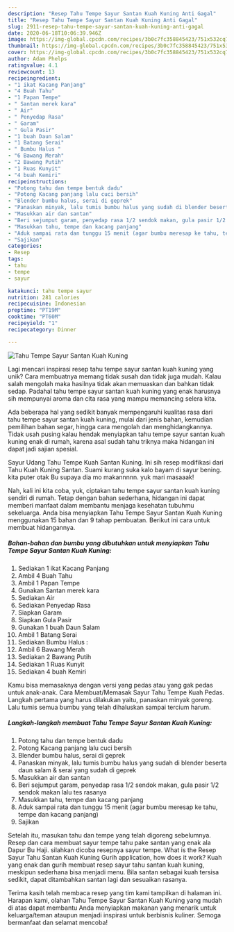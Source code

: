```yaml
---
description: "Resep Tahu Tempe Sayur Santan Kuah Kuning Anti Gagal"
title: "Resep Tahu Tempe Sayur Santan Kuah Kuning Anti Gagal"
slug: 2911-resep-tahu-tempe-sayur-santan-kuah-kuning-anti-gagal
date: 2020-06-18T10:06:39.946Z
image: https://img-global.cpcdn.com/recipes/3b0c7fc358845423/751x532cq70/tahu-tempe-sayur-santan-kuah-kuning-foto-resep-utama.jpg
thumbnail: https://img-global.cpcdn.com/recipes/3b0c7fc358845423/751x532cq70/tahu-tempe-sayur-santan-kuah-kuning-foto-resep-utama.jpg
cover: https://img-global.cpcdn.com/recipes/3b0c7fc358845423/751x532cq70/tahu-tempe-sayur-santan-kuah-kuning-foto-resep-utama.jpg
author: Adam Phelps
ratingvalue: 4.1
reviewcount: 13
recipeingredient:
- "1 ikat Kacang Panjang"
- "4 Buah Tahu"
- "1 Papan Tempe"
- " Santan merek kara"
- " Air"
- " Penyedap Rasa"
- " Garam"
- " Gula Pasir"
- "1 buah Daun Salam"
- "1 Batang Serai"
- " Bumbu Halus "
- "6 Bawang Merah"
- "2 Bawang Putih"
- "1 Ruas Kunyit"
- "4 buah Kemiri"
recipeinstructions:
- "Potong tahu dan tempe bentuk dadu"
- "Potong Kacang panjang lalu cuci bersih"
- "Blender bumbu halus, serai di geprek"
- "Panaskan minyak, lalu tumis bumbu halus yang sudah di blender beserta daun salam &amp; serai yang sudah di geprek"
- "Masukkan air dan santan"
- "Beri sejumput garam, penyedap rasa 1/2 sendok makan, gula pasir 1/2 sendok makan lalu tes rasanya"
- "Masukkan tahu, tempe dan kacang panjang"
- "Aduk sampai rata dan tunggu 15 menit (agar bumbu meresap ke tahu, tempe dan kacang panjang)"
- "Sajikan"
categories:
- Resep
tags:
- tahu
- tempe
- sayur

katakunci: tahu tempe sayur 
nutrition: 281 calories
recipecuisine: Indonesian
preptime: "PT19M"
cooktime: "PT60M"
recipeyield: "1"
recipecategory: Dinner

---
```



![Tahu Tempe Sayur Santan Kuah Kuning](https://img-global.cpcdn.com/recipes/3b0c7fc358845423/751x532cq70/tahu-tempe-sayur-santan-kuah-kuning-foto-resep-utama.jpg)

Lagi mencari inspirasi resep tahu tempe sayur santan kuah kuning yang unik? Cara membuatnya memang tidak susah dan tidak juga mudah. Kalau salah mengolah maka hasilnya tidak akan memuaskan dan bahkan tidak sedap. Padahal tahu tempe sayur santan kuah kuning yang enak harusnya sih mempunyai aroma dan cita rasa yang mampu memancing selera kita.

Ada beberapa hal yang sedikit banyak mempengaruhi kualitas rasa dari tahu tempe sayur santan kuah kuning, mulai dari jenis bahan, kemudian pemilihan bahan segar, hingga cara mengolah dan menghidangkannya. Tidak usah pusing kalau hendak menyiapkan tahu tempe sayur santan kuah kuning enak di rumah, karena asal sudah tahu triknya maka hidangan ini dapat jadi sajian spesial.

Sayur Udang Tahu Tempe Kuah Santan Kuning. Ini sih resep modifikasi dari Tahu Kuah Kuning Santan. Suami kurang suka kalo bayam di sayur bening. kita puter otak Bu supaya dia mo makannnnn. yuk mari masaaak!


Nah, kali ini kita coba, yuk, ciptakan tahu tempe sayur santan kuah kuning sendiri di rumah. Tetap dengan bahan sederhana, hidangan ini dapat memberi manfaat dalam membantu menjaga kesehatan tubuhmu sekeluarga. Anda bisa menyiapkan Tahu Tempe Sayur Santan Kuah Kuning menggunakan 15 bahan dan 9 tahap pembuatan. Berikut ini cara untuk membuat hidangannya.

<!--inarticleads1-->

##### Bahan-bahan dan bumbu yang dibutuhkan untuk menyiapkan Tahu Tempe Sayur Santan Kuah Kuning:

1. Sediakan 1 ikat Kacang Panjang
1. Ambil 4 Buah Tahu
1. Ambil 1 Papan Tempe
1. Gunakan  Santan merek kara
1. Sediakan  Air
1. Sediakan  Penyedap Rasa
1. Siapkan  Garam
1. Siapkan  Gula Pasir
1. Gunakan 1 buah Daun Salam
1. Ambil 1 Batang Serai
1. Sediakan  Bumbu Halus :
1. Ambil 6 Bawang Merah
1. Sediakan 2 Bawang Putih
1. Sediakan 1 Ruas Kunyit
1. Sediakan 4 buah Kemiri


Kamu bisa memasaknya dengan versi yang pedas atau yang gak pedas untuk anak-anak. Cara Membuat/Memasak Sayur Tahu Tempe Kuah Pedas. Langkah pertama yang harus dilakukan yaitu, panaskan minyak goreng. Lalu tumis semua bumbu yang telah dihaluskan sampai tercium harum. 

<!--inarticleads2-->

##### Langkah-langkah membuat Tahu Tempe Sayur Santan Kuah Kuning:

1. Potong tahu dan tempe bentuk dadu
1. Potong Kacang panjang lalu cuci bersih
1. Blender bumbu halus, serai di geprek
1. Panaskan minyak, lalu tumis bumbu halus yang sudah di blender beserta daun salam &amp; serai yang sudah di geprek
1. Masukkan air dan santan
1. Beri sejumput garam, penyedap rasa 1/2 sendok makan, gula pasir 1/2 sendok makan lalu tes rasanya
1. Masukkan tahu, tempe dan kacang panjang
1. Aduk sampai rata dan tunggu 15 menit (agar bumbu meresap ke tahu, tempe dan kacang panjang)
1. Sajikan


Setelah itu, masukan tahu dan tempe yang telah digoreng sebelumnya. Resep dan cara membuat sayur tempe tahu pake santan yang enak ala Dapur Bu Haji. silahkan dicoba resepnya sayur tempe. What is the Resep Sayur Tahu Santan Kuah Kuning Gurih application, how does it work? Kuah yang enak dan gurih membuat resep sayur tahu santan kuah kuning, meskipun sederhana bisa menjadi menu. Bila santan sebagai kuah tersisa sedikit, dapat ditambahkan santan lagi dan sesuaikan rasanya. 

Terima kasih telah membaca resep yang tim kami tampilkan di halaman ini. Harapan kami, olahan Tahu Tempe Sayur Santan Kuah Kuning yang mudah di atas dapat membantu Anda menyiapkan makanan yang menarik untuk keluarga/teman ataupun menjadi inspirasi untuk berbisnis kuliner. Semoga bermanfaat dan selamat mencoba!
